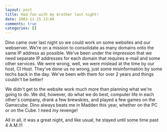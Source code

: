 ```yaml
---
layout: post
title: Had fun with my brother last night!
date: 2003-11-15 13:04
comments: true
categories: []
---
```

Dino came over last night so we could work on some websites and our webserver. We're on a mission to consolidate as many domains onto the same IP address as possible. We've been under the impression that we need separate IP addresses for each domain that requires e-mail and some other services. We were wrong, well, we were mislead at the time by our host, CI Host. They've done us no wrong, just some misinformation by some techs back in the day. We've been with them for over 2 years and things couldn't be better!

We didn't get to the website work much more than planning what we're going to do. We did, however, do what we do best, computer life in each other's company, drank a few brewskies, and played a few games on the Gamecube. Dino always beats me in Madden this year, whether on the PC or on the Cube. I need my revenge!

All in all, it was a great night, and like usual, he stayed until some time past 4 A.M.!!!
